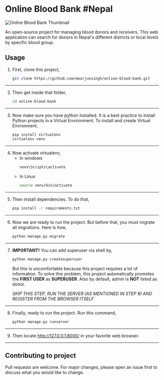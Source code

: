 # Online Blood Bank #Nepal
![Online Blood Bank Thumbnail](https://arjunsingh.com.np/images/portfolio/online-blood-bank.png)

An open-source project for managing blood donors and receivers. This web application can search for donors in Nepal's different districts or local levels by specific blood group.

## Usage
1. First, clone this project,
    ```sh
    git clone https://github.com/mearjunsingh/online-blood-bank.git
    ```
---
2. Then get inside that folder,
    ```sh
    cd online-blood-bank
    ```
---
3. Now make sure you have python installed. It is a best practice to install Python projects in a Virtual Environment. To install and create Virtual Envronment,
    ```sh
    pip install virtualenv
    virtualenv venv
    ```
---
4. Now activate virtualenv,
   - In windows
       ```bat
       venv\Scripts\activate
       ```
   - In Linux
        ```sh
        source venv/bin/activate
        ```
---
5. Then install dependencies. To do that,
    ```bash
    pip install -r requirements.txt
    ```
---
6. Now we are ready to run the project. But before that, you must migrate all migrations. Here is how,
    ```bash
    python manage.py migrate
    ```
---
7.  **IMPORTANT!** You can add superuser via shell by,
    ```bash
    python manage.py createsuperuser
    ```
    But this is uncomfortable because this project requires a lot of information. To solve this problem, this project automatically promotes the **FIRST USER** as **SUPERUSER**. Also by default, admin is **NOT** listed as donor.

    *SKIP THIS STEP, RUN THE SERVER (AS MENTIONED IN STEP 8) AND REGISTER FROM THE BROWSER ITSELF*
---
8. Finally, ready to run the project. Run this command,
    ```bash
    python manage.py runserver
    ```
---
9. Then locate http://127.0.0.1:8000/ in your favorite web browser.
---

## Contributing to project 
Pull requests are welcome. For major changes, please open an issue first to discuss what you would like to change.
